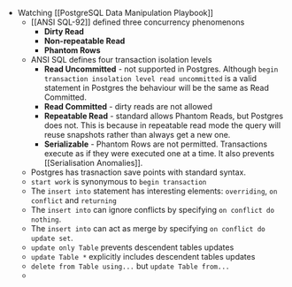 - Watching [[PostgreSQL Data Manipulation Playbook]]
	- [[ANSI SQL-92]] defined three concurrency phenomenons
		- **Dirty Read**
		- **Non-repeatable Read**
		- **Phantom Rows**
	- ANSI SQL defines four transaction isolation levels
		- **Read Uncommitted** - not supported in Postgres. Although `begin transaction insolation level read uncommitted` is a valid statement in Postgres the behaviour will be the same as Read Committed.
		- **Read Committed** - dirty reads are not allowed
		- **Repeatable Read** - standard allows Phantom Reads, but Postgres does not. This is because in repeatable read mode the query will reuse snapshots rather than always get a new one.
		- **Serializable** - Phantom Rows are not permitted. Transactions execute as if they were executed one at a time. It also prevents [[Serialisation Anomalies]].
	- Postgres has trasnaction save points with standard syntax.
	- `start work` is synonymous to `begin transaction`
	- The `insert into` statement has interesting elements: `overriding`, `on conflict` and `returning`
	- The `insert into` can ignore conflicts by specifying `on conflict do nothing`.
	- The `insert into` can act as merge by specifying `on conflict do update set`.
	- `update only Table` prevents descendent tables updates
	- `update Table *` explicitly includes descendent tables updates
	- `delete from Table using...` but `update Table from...`
	-